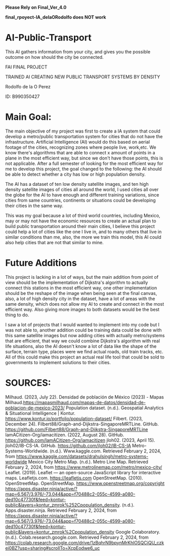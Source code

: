 **Please Rely on Final_Ver_4.0**

**final_rpoyect-IA_delaORodolfo does NOT work**
# AI-Public-Transport
This AI gathers information from your city, and gives you the possible outcome on how should the city be connected.

 FAI FINAL PROJECT

TRAINED AI CREATING NEW PUBLIC TRANSPORT SYSTEMS BY DENSITY  

Rodolfo de la O Perez

ID: B990350427


# Main Goal: 

The main objective of my project was first to create a IA system that could develop a metro/public transportation system for cities that do not have the infrastructure. Artificial Intelligence (AI) would do this based on aerial footage of the cities, recognizing zones where people live, work,etc. We know there's algorithms that are able to connect x amount of points in a plane in the most efficient way, but since we don't have those points, this is not applicable. After a full semester of looking for the most efficient way for me to develop this project, the goal changed to the following: the AI should be able to detect whether a city has low or high population density. 


The AI has a dataset of ten low density satellite images, and ten high density satellite images of cities all around the world, I used cities all over the globe for the AI to have enough and different training variations, since cities from same countries, continents or situations could be developing their cities in the same way.

This was my goal because a lot of third world countries, including Mexico, may or may not have the economic resources to create an actual plan to build public transportation around their main cities, I believe this project could help a lot of cities like the one I live in, and to many others that live in similar conditions than me, also, the more we train this model, this AI could also help cities that are not that similar to mine.

# Future Additions

This project is lacking in a lot of ways, but the main addition from point of view should be the implementation of Dijkstra's algorithm to actually connect this stations in the most efficient way, one other implementation should be the reshape of the image when being seen at the final canvas, also, a lot of high density city in the dataset, have a lot of areas with the same density, which does not allow my AI to create and connect in the most efficient way. Also giving more images to both datasets would be the best thing to do.

I saw a lot of projects that I would wanted to implement into my code but I was not able to, another addition could be training data could be done with this same satellite images but now adding cities with actually metro/systems that are efficient, that way we could combine Dijkstra's algorithm with real life situations, also the AI doesn't know a lot of data like the shape of the surface, terrain type, places were we find actual roads, old train tracks, etc. All of this could make this project an actual real life tool that could be sold to governments to implement solutions to their cities.




# SOURCES:

Milhaud. (2023, July 22). Densidad de población de México (2023) - Mapas Milhaud.https://mapasmilhaud.com/mapas-de-datos/densidad-de-poblacion-de-mexico-2023/
Population dataset. (n.d.). Geospatial Analytics & Situational Intelligence | Kontur. https://www.kontur.io/portfolio/population-dataset/
Filbert. (2023, December 24). Filbert88/Graph-and-Dijkstra-SingaporeMRTLine. GitHub. https://github.com/Filbert88/Graph-and-Dijkstra-SingaporeMRTLine
IamACitizen-Org/iamacitizen. (2022, August 28). GitHub. https://github.com/IamACitizen-Org/iamacitizen
jloh02. (2023, April 15). jloh02/IB-CS-IA. GitHub. https://github.com/jloh02/IB-CS-IA
Metro-Systems-Worldwide. (n.d.). Www.kaggle.com. Retrieved February 2, 2024, from https://www.kaggle.com/datasets/drahulsingh/metro-systems-worldwide
Mexico City Metro Map. (n.d.). Metro Line Map. Retrieved February 2, 2024, from https://www.metrolinemap.com/metro/mexico-city/
Leaflet. (2019). Leaflet — an open-source JavaScript library for interactive maps. Leafletjs.com. https://leafletjs.com
OpenStreetMap. (2010). OpenStreetMap. OpenStreetMap. https://www.openstreetmap.org/copyright
https://apps.disaster.ninja/active/?map=6.567/3.976/-73.044&app=f70488c2-055c-4599-a080-ded10c47730f&feed=kontur-public&layers=kontur_zmrok%252Cpopulation_density. (n.d.). Apps.disaster.ninja. Retrieved February 2, 2024, from https://apps.disaster.ninja/active/?map=6.567/3.976/-73.044&app=f70488c2-055c-4599-a080-ded10c47730f&feed=kontur-public&layers=kontur_zmrok%2Cpopulation_density
Google Colaboratory. (n.d.). Colab.research.google.com. Retrieved February 2, 2024, from https://colab.research.google.com/drive/1zBqhrN9bpynMrKhlOSQCiQU_czkei0BZ?usp=sharing#scrollTo=XcpEodwe6_uc
